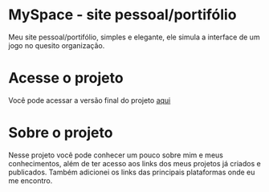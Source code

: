 # MySpace - site pessoal/portifólio
Meu site pessoal/portifólio, simples e elegante, ele simula a interface de um jogo no quesito organização.

# Acesse o projeto
Você pode acessar a versão final do projeto [aqui](https://luquinhasamc.github.io/MySpace/)

# Sobre o projeto
Nesse projeto você pode conhecer um pouco sobre mim e meus conhecimentos, além de ter acesso aos links dos meus projetos já criados e publicados. Também adicionei os links das principais plataformas onde eu me encontro. 